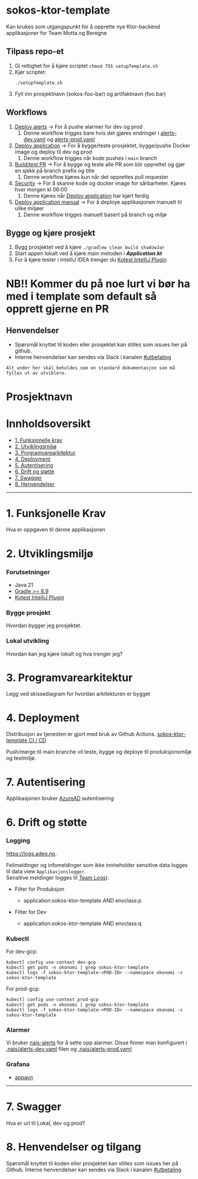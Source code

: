 # sokos-ktor-template

Kan brukes som utgangspunkt for å opprette nye Ktor-backend applikasjoner for Team Motta og Beregne

## Tilpass repo-et
1. Gi rettighet for å kjøre scriptet `chmod 755 setupTemplate.sh`
2. Kjør scriptet: 
   ```
   ./setupTemplate.sh
   ```
3. Fyll inn prosjektnavn (sokos-foo-bar) og artifaktnavn (foo.bar)

## Workflows

1. [Deploy alerts](.github/workflows/alerts.yaml) -> For å pushe alarmer for dev og prod
   1. Denne workflow trigges bare hvis det gjøres endringer i [alerts-dev.yaml](.nais/alerts-dev.yaml) og [alerts-prod.yaml](.nais/alerts-prod.yaml)
2. [Deploy application](.github/workflows/deploy.yaml) -> For å bygge/teste prosjektet, bygge/pushe Docker image og deploy til dev og prod
   1. Denne workflow trigges når kode pushes i `main` branch
3. [Build/test PR](.github/workflows/build-pr.yaml) -> For å bygge og teste alle PR som blir opprettet og gjør en sjekk på branch prefix og title
   1. Denne workflow kjøres kun når det opprettes pull requester
4. [Security](.github/workflows/security.yaml) -> For å skanne kode og docker image for sårbarheter. Kjøres hver morgen kl 06:00
   1. Denne kjøres når [Deploy application](.github/workflows/deploy.yaml) har kjørt ferdig
5. [Deploy application manual](.github/workflows/manual-deploy.yaml) -> For å deploye applikasjonen manuelt til ulike miljøer
   1. Denne workflow trigges manuelt basert på branch og miljø

## Bygge og kjøre prosjekt
1. Bygg prosjektet ved å kjøre `./gradlew clean build shadowJar`
2. Start appen lokalt ved å kjøre main metoden i ***Application.kt***
3. For å kjøre tester i IntelliJ IDEA trenger du [Kotest IntelliJ Plugin](https://plugins.jetbrains.com/plugin/14080-kotest)

# NB!! Kommer du på noe lurt vi bør ha med i template som default så opprett gjerne en PR 
  
## Henvendelser

- Spørsmål knyttet til koden eller prosjektet kan stilles som issues her på github.
- Interne henvendelser kan sendes via Slack i kanalen [#utbetaling](https://nav-it.slack.com/archives/CKZADNFBP)

```
Alt under her skal beholdes som en standard dokumentasjon som må fylles ut av utviklere.
```

# Prosjektnavn

# Innholdsoversikt
* [1. Funksjonelle krav](#1-funksjonelle-krav)
* [2. Utviklingsmiljø](#2-utviklingsmiljø)
* [3. Programvarearkitektur](#3-programvarearkitektur)
* [4. Deployment](#4-deployment)
* [5. Autentisering](#5-autentisering)
* [6. Drift og støtte](#6-drift-og-støtte)
* [7. Swagger](#7-swagger)
* [8. Henvendelser](#8-henvendelser)
---

# 1. Funksjonelle Krav
Hva er oppgaven til denne applikasjonen

# 2. Utviklingsmiljø
### Forutsetninger
* Java 21
* [Gradle >= 8.9](https://gradle.org/)
* [Kotest IntelliJ Plugin](https://plugins.jetbrains.com/plugin/14080-kotest)

### Bygge prosjekt
Hvordan bygger jeg prosjektet.

### Lokal utvikling
Hvordan kan jeg kjøre lokalt og hva trenger jeg?

# 3. Programvarearkitektur
Legg ved skissediagram for hvordan arkitekturen er bygget

# 4. Deployment
Distribusjon av tjenesten er gjort med bruk av Github Actions.
[sokos-ktor-template CI / CD](https://github.com/navikt/sokos-ktor-template/actions)

Push/merge til main branche vil teste, bygge og deploye til produksjonsmiljø og testmiljø.

# 7. Autentisering
Applikasjonen bruker [AzureAD](https://docs.nais.io/security/auth/azure-ad/) autentisering

# 6. Drift og støtte

### Logging

https://logs.adeo.no.

Feilmeldinger og infomeldinger som ikke innheholder sensitive data logges til data view `Applikasjonslogger`.  
Sensitive meldinger logges til [Team Logs](https://doc.nais.io/observability/logging/how-to/team-logs/)).

- Filter for Produksjon
    * application:sokos-ktor-template AND envclass:p

- Filter for Dev
    * application:sokos-ktor-template AND envclass:q

### Kubectl
For dev-gcp:
```shell script
kubectl config use-context dev-gcp
kubectl get pods -n okonomi | grep sokos-ktor-template
kubectl logs -f sokos-ktor-template-<POD-ID> --namespace okonomi -c sokos-ktor-template
```

For prod-gcp:
```shell script
kubectl config use-context prod-gcp
kubectl get pods -n okonomi | grep sokos-ktor-template
kubectl logs -f sokos-ktor-template-<POD-ID> --namespace okonomi -c sokos-ktor-template
```

### Alarmer
Vi bruker [nais-alerts](https://doc.nais.io/observability/alerts) for å sette opp alarmer. 
Disse finner man konfigurert i [.nais/alerts-dev.yaml](.nais/alerts-dev.yaml) filen og [.nais/alerts-prod.yaml](.nais/alerts-prod.yaml)

### Grafana
- [appavn](url)
---

# 7. Swagger
Hva er url til Lokal, dev og prod?

# 8. Henvendelser og tilgang
   Spørsmål knyttet til koden eller prosjektet kan stilles som issues her på Github.
   Interne henvendelser kan sendes via Slack i kanalen [#utbetaling](https://nav-it.slack.com/archives/CKZADNFBP)
